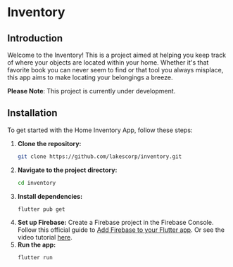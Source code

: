 # Inventory

## Introduction
Welcome to the Inventory! This is a project aimed at helping you keep track of where your objects are located within your home. Whether it's that favorite book you can never seem to find or that tool you always misplace, this app aims to make locating your belongings a breeze.

**Please Note**: This project is currently under development.

## Installation
To get started with the Home Inventory App, follow these steps:

1. **Clone the repository:**  
   ```bash
   git clone https://github.com/lakescorp/inventory.git
    ```
2. **Navigate to the project directory:**
   ```bash
   cd inventory
    ```
3. **Install dependencies:**
   ```bash
   flutter pub get
    ```
4. **Set up Firebase:**
Create a Firebase project in the Firebase Console.
Follow this official guide to [Add Firebase to your Flutter app](https://firebase.flutter.dev/docs/overview). Or see the video tutorial [here](https://www.youtube.com/watch?v=FkFvQ0SaT1I).
5. **Run the app:**
   ```bash
   flutter run
    ```